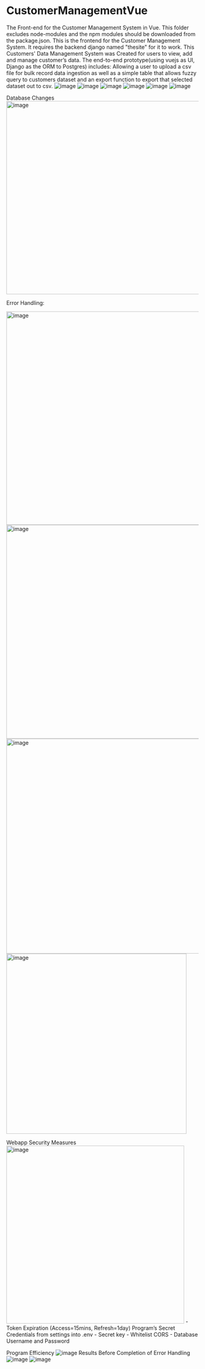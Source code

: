 # CustomerManagementVue
The Front-end for the Customer Management System in Vue.
This folder excludes node-modules and the npm modules should be downloaded from the package.json.
This is the frontend for the Customer Management System. It requires the backend django named "thesite" for it to work. This Customers' Data Management System was Created for users to view, add and manage customer’s data. The end-to-end prototype(using vuejs as UI, Django as the ORM to Postgres) includes: Allowing a user to upload a csv file for bulk record data ingestion as well as a simple table that allows fuzzy query to customers dataset and an export function to export that selected dataset out to csv.
![image](https://github.com/anabellechan/CustomerManagementVue/assets/97331839/9d7c314e-9fe1-4ad8-b243-861e1369c63c)
![image](https://github.com/anabellechan/CustomerManagementVue/assets/97331839/1a3e5061-81ad-4191-87d4-fe950ebc6b22)
![image](https://github.com/anabellechan/CustomerManagementVue/assets/97331839/52072203-721d-40ba-9ae0-ffe8e3a8a88d)
![image](https://github.com/anabellechan/CustomerManagementVue/assets/97331839/ddea5839-b1b8-4894-b2ae-bf7c7f683d28)
![image](https://github.com/anabellechan/CustomerManagementVue/assets/97331839/bab8356d-7c5d-40a1-a66a-106356ea8b90)
![image](https://github.com/anabellechan/CustomerManagementVue/assets/97331839/90e81246-517a-4fef-a6de-883c3906208a)

Database Changes  
<img width="506" alt="image" src="https://github.com/anabellechan/CustomerManagementVue/assets/97331839/5c1eb07e-be91-4bae-b559-9e8c3af975dd">


Error Handling:  

<img width="559" alt="image" src="https://github.com/anabellechan/CustomerManagementVue/assets/97331839/e945a655-b3a1-4898-9e99-672d37d11e6d">
<img width="560" alt="image" src="https://github.com/anabellechan/CustomerManagementVue/assets/97331839/89900710-5f34-41dd-be7c-c70e99195cef">
<img width="563" alt="image" src="https://github.com/anabellechan/CustomerManagementVue/assets/97331839/a600e1c1-644d-4ca7-9081-95084a3dcd2f">
<img width="472" alt="image" src="https://github.com/anabellechan/CustomerManagementVue/assets/97331839/4d0c78a8-48d1-4aae-8221-819e7560334b">


Webapp Security Measures  
<img width="466" alt="image" src="https://github.com/anabellechan/CustomerManagementVue/assets/97331839/b626cd9a-0948-4d0e-97ea-d450eb1df285">
-Token Expiration (Access=15mins, Refresh=1day)
Program’s Secret Credentials from settings into .env
	- Secret key 
	- Whitelist CORS
	- Database Username and Password

Program Efficiency 
![image](https://github.com/anabellechan/CustomerManagementVue/assets/97331839/69fd6675-8d06-4f96-aa1b-e2339e17b1be)
Results Before Completion of Error Handling
![image](https://github.com/anabellechan/CustomerManagementVue/assets/97331839/fd629e37-1f0b-4c33-b74a-89eb87fb0ba0)
![image](https://github.com/anabellechan/CustomerManagementVue/assets/97331839/f12fea0d-58da-4286-b63f-c87b757310cf)




